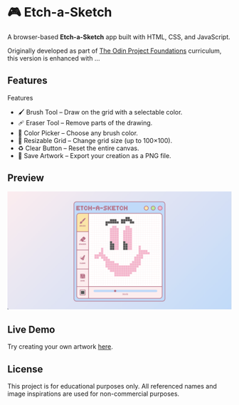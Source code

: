 # 🎮 Etch-a-Sketch

A browser-based **Etch-a-Sketch** app built with HTML, CSS, and JavaScript.

Originally developed as part of [The Odin Project Foundations](https://www.theodinproject.com/paths/foundations/courses/foundations) curriculum, this version is enhanced with ...

## Features

Features

- 🖌️ Brush Tool – Draw on the grid with a selectable color.
- 🩹 Eraser Tool – Remove parts of the drawing.
- 🎨 Color Picker – Choose any brush color.
- 🔲 Resizable Grid – Change grid size (up to 100×100).
- ♻️ Clear Button – Reset the entire canvas.
- 💾 Save Artwork – Export your creation as a PNG file.

## Preview

![Preview](./images/preview/preview1.png)

## Live Demo
Try creating your own artwork [here](https://charmbun.github.io/etch-a-sketch/).

## License
This project is for educational purposes only.
All referenced names and image inspirations are used for non-commercial purposes.